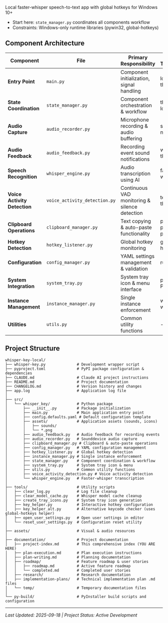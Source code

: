 Local faster-whisper speech-to-text app with global hotkeys for Windows 10+

- Start here: `state_manager.py` coordinates all components workflow
- Constraints: Windows-only runtime libraries (pywin32, global-hotkeys)

## Component Architecture

| Component | File | Primary Responsibility | Key Technologies |
|-----------|------|----------------------|------------------|
| **Entry Point** | `main.py` | Component initialization, signal handling | logging, threading |
| **State Coordination** | `state_manager.py` | Component orchestration & workflow | threading, logging |
| **Audio Capture** | `audio_recorder.py` | Microphone recording & audio buffering | sounddevice, numpy |
| **Audio Feedback** | `audio_feedback.py` | Recording event sound notifications | winsound, threading |
| **Speech Recognition** | `whisper_engine.py` | Audio transcription using AI | faster-whisper |
| **Voice Activity Detection** | `voice_activity_detection.py` | Continuous VAD monitoring & silence detection | ten-vad, threading |
| **Clipboard Operations** | `clipboard_manager.py` | Text copying & auto-paste functionality | pyperclip, pywin32, pyautogui |
| **Hotkey Detection** | `hotkey_listener.py` | Global hotkey monitoring | global-hotkeys |
| **Configuration** | `config_manager.py` | YAML settings management & validation | ruamel.yaml |
| **System Integration** | `system_tray.py` | System tray icon & menu interface | pystray, Pillow |
| **Instance Management** | `instance_manager.py` | Single instance enforcement | win32api, win32event |
| **Utilities** | `utils.py` | Common utility functions | - |

## Project Structure

```
whisper-key-local/
├── whisper-key.py              # Development wrapper script
├── pyproject.toml              # PyPI package configuration & dependencies
├── CLAUDE.md                   # Claude AI project instructions
├── README.md                   # Project documentation
├── CHANGELOG.md                # Version history and changes
├── app.log                     # Application log file
│
├── src/
│   └── whisper_key/            # Python package
│       ├── __init__.py         # Package initialization
│       ├── main.py             # Main application entry point
│       ├── config.defaults.yaml # Default configuration template
│       ├── assets/             # Application assets (sounds, icons)
│       │   ├── sounds/
│       │   └── *.png
│       ├── audio_feedback.py   # Audio feedback for recording events
│       ├── audio_recorder.py   # Sounddevice audio capture
│       ├── clipboard_manager.py # Clipboard & auto-paste operations
│       ├── config_manager.py   # YAML configuration management
│       ├── hotkey_listener.py  # Global hotkey detection
│       ├── instance_manager.py # Single instance enforcement
│       ├── state_manager.py    # Component coordination & workflow
│       ├── system_tray.py      # System tray icon & menu
│       ├── utils.py            # Common utility functions
│       ├── voice_activity_detection.py # Voice activity detection
│       └── whisper_engine.py   # Faster-whisper transcription
│
├── tools/                      # Utility scripts
│   ├── clear_log.py            # Log file cleanup
│   ├── clear_model_cache.py    # Whisper model cache cleanup
│   ├── create_tray_icons.py    # System tray icon generation
│   ├── key_helper.py           # Interactive hotkey configuration
│   ├── key_helper_alt.py       # Alternative keycode checker (uses global-hotkeys helper)
│   ├── open_user_settings.py   # Open user settings in editor
│   └── reset_user_settings.py  # Configuration reset utility
│
├── assets/                     # Visual & audio resources
│
├── documentation/              # Project documentation
│   ├── project-index.md        # This comprehensive index (YOU ARE HERE)
│   ├── plan-execution.md       # Plan execution instructions
│   ├── plan-writing.md         # Planning documentation
│   ├── roadmap/                # Feature roadmap & user stories
│   │   ├── roadmap.md          # Active feature roadmap
│   │   └── completed.md        # Completed user stories
│   ├── research/               # Research documentation
│   ├── implementation-plans/   # Technical implementation plan .md files
│   └── temp/                   # Temporary documentation files
│
└── py-build/                   # PyInstaller build scripts and configuration
```

---

*Last Updated: 2025-09-18 | Project Status: Active Development*